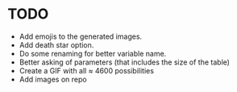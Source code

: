 # TODO

- Add emojis to the generated images.
- Add death star option.
- Do some renaming for better variable name.
- Better asking of parameters (that includes the size of the table)
- Create a GIF with all ≈ 4600 possibilities
- Add images on repo
